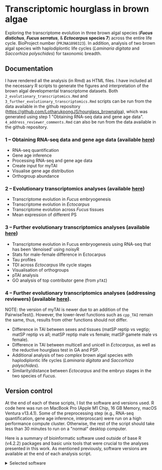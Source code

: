 # Transcriptomic hourglass in brown algae
Exploring the transcriptome evolution in three brown algal species (**_Fucus distichus_**, **_Fucus serratus_**, & **_Ectocarpus_ species 7**) across the entire life cycle. BioProject number (`PRJNA1090323`). In addition, analysis of two brown algal species with haplodiplontic life cycles (_Laminaria digitata_ and _Saccorhiza polyschides_) for taxonomic breadth.

## Documentation
I have rendered all the analysis (in Rmd) as HTML files. I have included all the necessary R scripts to generate the figures and interpretation of the brown algal developmental transcriptome datasets. Both `2_evolutionary_transcriptomics.Rmd` and `3_further_evolutionary_transcriptomics.Rmd` scripts can be run from the data available in the github repository (https://github.com/LotharukpongJS/hourglass_brownalga), which was generated using step 1 "Obtaining RNA-seq data and gene age data".
`4_address_reviewer_comments.Rmd` can also be run from the data available in the github repository.

### 1 – Obtaining RNA-seq data and gene age data (available [here](https://lotharukpongjs.github.io/hourglass_brownalga/1_preprocessing.html))
* RNA-seq quantification
* Gene age inference
* Processing RNA-seq and gene age data 
* Create input for myTAI
* Visualise gene age distribution
* Orthogroup abundance

### 2 – Evolutionary transcriptomics analyses (available [here](https://lotharukpongjs.github.io/hourglass_brownalga/2_evolutionary_transcriptomics.html))
* Transcriptome evolution in _Fucus_ embryogenesis
* Transcriptome evolution in _Ectocarpus_
* Transcriptome evolution across _Fucus_ tissues
* Mean expression of different PS

### 3 – Further evolutionary transcriptomics analyses (available [here](https://lotharukpongjs.github.io/hourglass_brownalga/3_further_evolutionary_transcriptomics.html))
* Transcriptome evolution in Fucus embryogenesis using RNA-seq that has been ‘denoised’ using noisyR
* Stats for male-female difference in Ectocarpus
* Tau profiles
* TDI across _Ectocarpus_ life cycle stages
* Visualisation of orthogroups
* pTAI analysis
* GO analysis of top contributor gene (from `pTAI`)

### 4 – Further evolutionary transcriptomics analyses (addressing reviewers) (available [here](https://lotharukpongjs.github.io/hourglass_brownalga/4_address_reviewer_comments.html)). 
NOTE: the version of myTAI is newer due to an addition of the PairwiseTest(). However, the lower-level functions such as `cpp_TAI` remain the same, thus, results from other functions should not differ.

* Difference in TAI between sexes and tissues (matSP reptip vs vegtip; matSP reptip vs all; matSP reptip male vs female; matSP gamete male vs female).
* Difference in TAI between multicell and unicell in _Ectocarpus_, as well as the reductive hourglass test in GA and PSP.
* Additional analysis of two *complex* brown algal species with haplodiplontic life cycles (_Laminaria digitata_ and _Saccorhiza polyschides_).
* Similarity/distance between _Ectocarpus_ and the embryo stages in the two species of _Fucus_.

## Version control

At the end of each of these scripts, I list the software and versions used. R code here was run on MacBook Pro (Apple M1 Chip, 16 GB Memory, macOS Ventura v13.4.1). Some of the preprocessing step (e.g., RNA-seq quantification, gene age inference, interproscan) were run on a high performance compute cluster. Otherwise, the rest of the script should take less than 30 minutes to run on a "normal" desktop computer.

Here is a summary of bioinformatic software used outside of base R (v4.2.2) packages and basic unix tools that were crucial to the analyses presented in this work. As mentioned previously, software versions are available at the end of each analysis script.

<details>
<summary>Selected software</summary>

- `nf-core/rnaseq` r3.5 https://nf-co.re/rnaseq/3.5
- `GenEra` v1.0 https://github.com/josuebarrera/GenEra
- `diamond` v2.0.14 https://github.com/bbuchfink/diamond
- `tidyverse` v2.0.0 https://www.tidyverse.org/
- `myTAI` v1.0.1.9000 https://github.com/drostlab/myTAI
- `OrthoFinder` v2.5.4 https://github.com/davidemms/OrthoFinder
- `orthologr` v0.4.2 https://github.com/drostlab/orthologr/
- `salmon` v1.5.2 https://github.com/COMBINE-lab/salmon
- `noisyR` v1.0.0 https://github.com/Core-Bioinformatics/noisyR
- `philentropy` v0.7.0 https://github.com/drostlab/philentropy
- `DESeq2` v1.36.0 https://github.com/thelovelab/DESeq2
- `interproscan` v5.61-93.0 https://github.com/ebi-pf-team/interproscan
- `topGO` v2.48.0 https://bioconductor.org/packages/release/bioc/html/topGO.html

</details>
